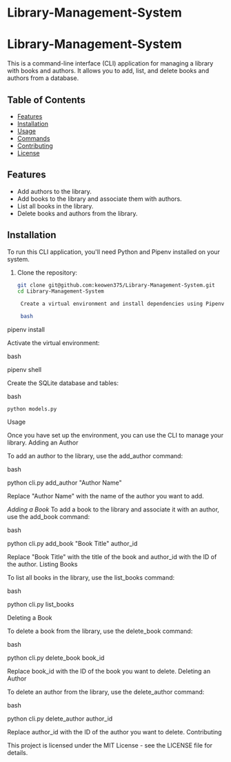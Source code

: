 # Library-Management-System
# Library-Management-System

This is a command-line interface (CLI) application for managing a library with books and authors. It allows you to add, list, and delete books and authors from a database.

## Table of Contents

- [Features](#features)
- [Installation](#installation)
- [Usage](#usage)
- [Commands](#commands)
- [Contributing](#contributing)
- [License](#license)

## Features

- Add authors to the library.
- Add books to the library and associate them with authors.
- List all books in the library.
- Delete books and authors from the library.

## Installation

To run this CLI application, you'll need Python and Pipenv installed on your system.

1. Clone the repository:

   ```bash
   git clone git@github.com:keowen375/Library-Management-System.git
   cd Library-Management-System

    Create a virtual environment and install dependencies using Pipenv:

    bash

pipenv install

Activate the virtual environment:

bash

pipenv shell

Create the SQLite database and tables:

bash

    python models.py

Usage

Once you have set up the environment, you can use the CLI to manage your library.
Adding an Author

To add an author to the library, use the add_author command:

bash

python cli.py add_author "Author Name"

Replace "Author Name" with the name of the author you want to add.

*Adding a Book*
To add a book to the library and associate it with an author, use the add_book command:

bash

python cli.py add_book "Book Title" author_id

Replace "Book Title" with the title of the book and author_id with the ID of the author.
Listing Books

To list all books in the library, use the list_books command:

bash

python cli.py list_books

Deleting a Book

To delete a book from the library, use the delete_book command:

bash

python cli.py delete_book book_id

Replace book_id with the ID of the book you want to delete.
Deleting an Author

To delete an author from the library, use the delete_author command:

bash

python cli.py delete_author author_id

Replace author_id with the ID of the author you want to delete.
Contributing


This project is licensed under the MIT License - see the LICENSE file for details.

